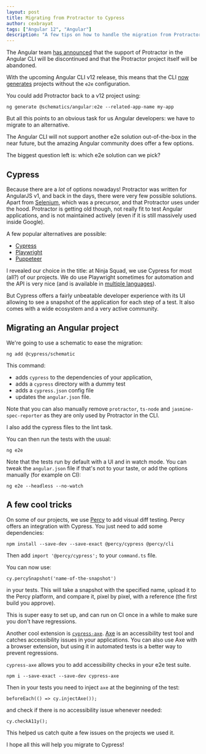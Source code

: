 ```yaml
---
layout: post
title: Migrating from Protractor to Cypress
author: cexbrayat
tags: ["Angular 12", "Angular"]
description: "A few tips on how to handle the migration from Protractor to Cypress"
---
```


The Angular team [has announced](https://github.com/angular/protractor/issues/5502)
that the support of Protractor in the Angular CLI will be discontinued
and that the Protractor project itself will be abandoned.

With the upcoming Angular CLI v12 release, this means that
the CLI [now generates](https://github.com/cexbrayat/angular-cli-diff/compare/12.0.0-next.9...12.0.0-rc.0) projects without the `e2e` configuration.

You could add Protractor back to a v12 project using:

    ng generate @schematics/angular:e2e --related-app-name my-app

But all this points to an obvious task for us Angular developers:
we have to migrate to an alternative.

The Angular CLI will not support another e2e solution out-of-the-box in the near future,
but the amazing Angular community does offer a few options.

The biggest question left is: which e2e solution can we pick?

## Cypress

Because there are a _lot_ of options nowadays!
Protractor was written for AngularJS v1, and back in the days, there were very few possible solutions.
Apart from [Selenium](https://www.selenium.dev/documentation/en/),
which was a precursor, and that Protractor uses under the hood.
Protractor is getting old though,
not really fit to test Angular applications,
and is not maintained actively (even if it is still massively used inside Google).

A few popular alternatives are possible:
- [Cypress](https://www.cypress.io/)
- [Playwright](https://playwright.dev/)
- [Puppeteer](https://pptr.dev/)

I revealed our choice in the title: at Ninja Squad, we use Cypress for most (all?) of our projects.
We do use Playwright sometimes for automation and the API is very nice
(and is available in [multiple languages](https://playwright.dev/docs/languages)).

But Cypress offers a fairly unbeatable developer experience
with its UI allowing to see a snapshot of the application for each step of a test.
It also comes with a wide ecosystem and a very active community.

## Migrating an Angular project

We're going to use a schematic to ease the migration:

    ng add @cypress/schematic

This command:
- adds `cypress` to the dependencies of your application,
- adds a `cypress` directory with a dummy test
- adds a `cypress.json` config file
- updates the `angular.json` file.

Note that you can also manually remove `protractor`, `ts-node` and `jasmine-spec-reporter`
as they are only used by Protractor in the CLI.

I also add the cypress files to the lint task.

You can then run the tests with the usual:

    ng e2e

Note that the tests run by default with a UI and in watch mode.
You can tweak the `angular.json` file if that's not to your taste,
or add the options manually (for example on CI):

    ng e2e --headless --no-watch

## A few cool tricks

On some of our projects, we use [Percy](https://percy.io)
to add visual diff testing.
Percy offers an integration with Cypress.
You just need to add some dependencies:

    npm install --save-dev --save-exact @percy/cypress @percy/cli

Then add `import '@percy/cypress';` to your `command.ts` file.

You can now use:

    cy.percySnapshot('name-of-the-snapshot')

in your tests.
This will take a snapshot with the specified name,
upload it to the Percy platform,
and compare it, pixel by pixel, with a reference (the first build you approve).

This is super easy to set up,
and can run on CI once in a while to make sure you don't have regressions.

Another cool extension is [`cypress-axe`](https://github.com/component-driven/cypress-axe).
[Axe](https://github.com/dequelabs/axe-core) is an accessibility test tool
and catches accessibility issues in your applications.
You can also use Axe with a browser extension,
but using it in automated tests is a better way to prevent regressions.

`cypress-axe` allows you to add accessibility checks in your e2e test suite.

    npm i --save-exact --save-dev cypress-axe

Then in your tests you need to inject `axe` at the beginning of the test:

    beforeEach(() => cy.injectAxe());

and check if there is no accessibility issue whenever needed:

    cy.checkA11y();

This helped us catch quite a few issues on the projects we used it.

I hope all this will help you migrate to Cypress!
